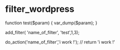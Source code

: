 # filter_wordpress

function test($param) {
	var_dump($param);
}

add_filter( 'name_of_filter', 'test',1,3);

do_action('name_of_filter','i work !'); // return 'i work !'
